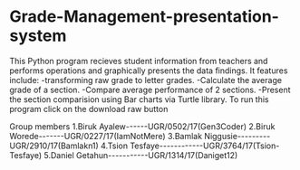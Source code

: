 # Grade-Management-presentation-system

This Python program recieves student information from teachers and performs operations and graphically presents the data findings.
  It features include: -transforming raw grade to letter grades.
                       -Calculate the average grade of a section.
                       -Compare average performance of 2 sections.
                       -Present the section comparision using Bar charts via Turtle library.
To run this program click on the download raw button

Group members 
1.Biruk Ayalew------UGR/0502/17(Gen3Coder)
2.Biruk Worede-------UGR/0227/17(IamNotMere)
3.Bamlak Niggusie---------UGR/2910/17(Bamlakn1)
4.Tsion Tesfaye------------UGR/3764/17(Tsion-Tesfaye)
5.Daniel Getahun-----------UGR/1314/17(Daniget12)
              
   
